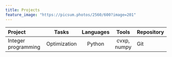 ```yaml
---
title: Projects
feature_image: "https://picsum.photos/2560/600?image=201"
---
```


| **Project**              | **Tasks** | **Languages** | **Tools** | **Repository** |
| :------------------------- | :------: | :------: | :------: | ------ |
| Integer programming        |   Optimization   | Python | cvxp, numpy | Git |
